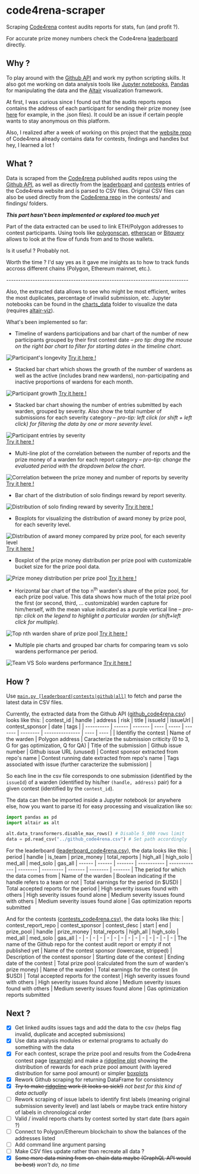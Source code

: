 # code4rena-scraper
Scraping [Code4rena](https://www.code4rena.com) contest audits reports for stats, fun (and profit ?).

For accurate prize money numbers check the Code4rena [leaderboard](https://code4rena.com/leaderboard) directly.

## Why ?

To play around with the [Github API](https://docs.github.com/en/rest) and work my python scripting skills. It also got me working on data analysis tools like [Jupyter notebooks](https://jupyter.org/), [Pandas](https://pandas.pydata.org/docs/index.html) for manipulating the data and the [Altair](https://altair-viz.github.io/index.html) visualization framework.

At first, I was curious since I found out that the audits reports repos contains the address of each participant for sending their prize money (see [here](https://github.com/code-423n4/2021-05-nftx-findings/tree/main/data) for example, in the .json files). It could be an issue if certain people wants to stay anonymous on this platform.

Also, I realized after a week of working on this project that the [website repo](https://github.com/code-423n4/code423n4.com/tree/main/_data) of Code4rena already contains data for contests, findings and handles but hey, I learned a lot !

## What ?

Data is scraped from the [Code4rena](https://www.code4rena.com) published audits repos using the [Github API](https://docs.github.com/en/rest), as well as directly from the [leaderboard](https://code4rena.com/leaderboard) and [contests](https://code4rena.com/contests/) entries of the Code4rena website and is parsed to CSV files. Original CSV files can also be used directly from the [Code4rena repo](https://github.com/code-423n4/code423n4.com/tree/main/_data) in the contests/ and findings/ folders. 

***This part hasn't been implemented or explored too much yet***

Part of the data extracted can be used to link ETH/Polygon addresses to contest participants. Using tools like [polygonscan](https://polygonscan.com), [etherscan](https://etherscan.io) or [Bitquery](https://explorer.bitquery.io/) allows to look at the flow of funds from and to those wallets.

Is it useful ? Probably not.

Worth the time ? I'd say yes as it gave me insights as to how to track funds accross different chains (Polygon, Ethereum mainnet, etc.).

*----------------------------------------------------------------------------*

Also, the extracted data allows to see who might be most efficient, writes the most duplicates, percentage of invalid submission, etc. Jupyter notebooks can be found in the [charts_data](charts_data/) folder to visualize the data (requires [altair-viz](https://altair-viz.github.io/getting_started/installation.html)).

What's been implemented so far:

- Timeline of wardens participations and bar chart of the number of new participants grouped by their first contest date – *pro tip: drag the mouse on the right bar chart to filter for starting dates in the timeline chart*.

![Participant's longevity](charts_data/screenshots/preview_participants_longevity.png)
[Try it here !](https://nbviewer.org/github/Krow10/code4rena-scraper/blob/master/charts_data/participants_longevity.ipynb)
- Stacked bar chart which shows the growth of the number of wardens as well as the active (includes brand new wardens), non-participating and inactive proportions of wardens for each month.

![Participant growth](charts_data/screenshots/preview_participants_growth.png)
[Try it here !](https://nbviewer.org/github/Krow10/code4rena-scraper/blob/master/charts_data/participants_growth.ipynb)
- Stacked bar chart showing the number of entries submitted by each warden, grouped by severity. Also show the total number of submissions for each severity category – *pro-tip: left click (or shift + left click) for filtering the data by one or more severity level*.

![Participant entries by severity](charts_data/screenshots/preview_participants_by_report_severity.png)
<br/>[Try it here !](https://nbviewer.org/github/Krow10/code4rena-scraper/blob/master/charts_data/participants_by_report_severity.ipynb)
- Multi-line plot of the correlation between the number of reports and the prize money of a warden for each report category – *pro-tip: change the evaluated period with the dropdown below the chart*.

![Correlation between the prize money and number of reports by severity](charts_data/screenshots/preview_severity_revenue_line.png)
[Try it here !](https://nbviewer.org/github/Krow10/code4rena-scraper/blob/master/charts_data/severity_revenue.ipynb#Correlation-between-the-prize-money-and-number-of-reports-by-severity)
- Bar chart of the distribution of solo findings reward by report severity.

![Distribution of solo finding reward by severity](charts_data/screenshots/preview_severity_revenue_hist.png)
[Try it here !](https://nbviewer.org/github/Krow10/code4rena-scraper/blob/master/charts_data/severity_revenue.ipynb#Distribution-of-solo-finding-reward-by-severity)
- Boxplots for visualizing the distribution of award money by prize pool, for each severity level.

![Distribution of award money compared by prize pool, for each severity level](charts_data/screenshots/preview_severity_revenue_box.png)
[Try it here !](https://nbviewer.org/github/Krow10/code4rena-scraper/blob/master/charts_data/severity_revenue.ipynb#Distribution-of-award-money-compared-by-prize-pool,-for-each-severity-level)
- Boxplot of the prize money distribution per prize pool with customizable bucket size for the prize pool data.

![Prize money distribution per prize pool](charts_data/screenshots/preview_contests_prize_pool_distribution_boxplot.png)
[Try it here !](https://nbviewer.org/github/Krow10/code4rena-scraper/blob/master/charts_data/contests_prize_pool_distribution.ipynb#Prize-money-distribution-per-prize-pool-(boxplot))
- Horizontal bar chart of the top n<sup>th</sup> warden's share of the prize pool, for each prize pool value. This data shows how much of the total prize pool the first (or second, third, ... customizable) warden capture for him/herself, with the mean value indicated as a purple vertical line – *pro-tip: click on the legend to highlight a particular warden (or shift+left click for multiple).*

![Top nth warden share of prize pool](charts_data/screenshots/preview_contests_prize_pool_distribution_bars.png)
[Try it here !](https://nbviewer.org/github/Krow10/code4rena-scraper/blob/master/charts_data/contests_prize_pool_distribution.ipynb#Top-warden's-share-per-prize-pool)
- Multiple pie charts and grouped bar charts for comparing team vs solo wardens performance per period.

![Team VS Solo wardens performance](charts_data/screenshots/preview_wardens_team_vs_solo.png)
[Try it here !](https://nbviewer.org/github/Krow10/code4rena-scraper/blob/master/charts_data/wardens_team_vs_solo.ipynb)

## How ?

Use [`main.py [leaderboard|contests|github|all]`](main.py) to fetch and parse the latest data in CSV files.

Currently, the extracted data from the Github API ([github_code4rena.csv](github_code4rena.csv)) looks like this:
| contest_id | handle | address | risk | title | issueId | issueUrl | contest_sponsor | date | tags |
| ---------- | ------ | ------- | ---- | ----- | ------- | -------- | --------------- | ---- | ---- |
| Identifiy the contest | Name of the warden | Polygon address | Caracterize the submission criticity (0 to 3, G for gas optimization, Q for QA) | Title of the submission | Github issue number | Github issue URL (unused) | Contest sponsor extracted from repo's name | Contest running date extracted from repo's name | Tags associated with issue (further caracterize the submission) |

So each line in the csv file corresponds to one submission (identified by the `issueId`) of a warden (identified by his/her `(handle, address)` pair) for a given contest (identified by the `contest_id`).

The data can then be imported inside a Jupyter notebook (or anywhere else, how you want to parse it) for easy processing and visualization like so:
```python
import pandas as pd
import altair as alt

alt.data_transformers.disable_max_rows() # Disable 5_000 rows limit
data = pd.read_csv("../github_code4rena.csv") # Set path accordingly
```

For the leaderboard ([leaderboard_code4rena.csv](leaderboard_code4rena.csv)), the data looks like this:
| period | handle | is_team | prize_money | total_reports | high_all | high_solo | med_all | med_solo | gas_all
| ------ | ------ | ------- | ----------- | ------------- | -------- | --------- | ------- | -------- | -------
| The period for which the data comes from | Name of the warden | Boolean indicating if the handle refers to a team or not | Total earnings for the period (in $USD) | Total accepted reports for the period | High severity issues found with others | High severity issues found alone | Medium severity issues found with others | Medium severity issues found alone | Gas optimization reports submitted

And for the contests ([contests_code4rena.csv](contests_cod4rena.csv)), the data looks like this:
| contest_report_repo | contest_sponsor | contest_desc | start | end | prize_pool | handle | prize_money | total_reports | high_all | high_solo | med_all | med_solo | gas_all
| - | - | - | - | - | - | - | - | - | - | - | - | - | -
| The name of the Github repo for the contest audit report or empty if not published yet | Name of the contest sponsor (lowercase, stripped) | Description of the contest sponsor | Starting date of the contest | Ending date of the contest | Total prize pool (calculated from the sum of warden's prize money) | Name of the warden | Total earnings for the contest (in $USD) | Total accepted reports for the contest | High severity issues found with others | High severity issues found alone | Medium severity issues found with others | Medium severity issues found alone | Gas optimization reports submitted

## Next ?

- [x] Get linked audits issues tags and add the data to the csv (helps flag invalid, duplicate and accepted submissions)
- [x] Use data analysis modules or external programs to actually do something with the data
- [X] For each contest, scrape the prize pool and results from the Code4rena contest page ([example](https://code4rena.com/contests/2021-02-slingshot-finance-contest)) and make a [ridgeline plot](https://altair-viz.github.io/gallery/ridgeline_plot.html) showing the distribution of rewards for each prize pool amount (with layered distribution for same pool amount) or simpler [boxplots](https://altair-viz.github.io/gallery/boxplot.html)
- [x] Rework Github scraping for returning DataFrame for consistency
- [x] ~~Try to make [ridgeline](https://altair-viz.github.io/gallery/ridgeline_plot.html) work (it looks so sick!)~~ *not best for this kind of data actually*
- [ ] Rework scraping of issue labels to identify first labels (meaning original submission severity level) and last labels or maybe track entire history of labels in chronological order
- [ ] Valid / invalid reports charts by contest sorted by start date (bars again ?)
- [ ] Connect to Polygon/Ethereum blockchain to show the balances of the addresses listed
- [ ] Add command line argument parsing
- [ ] Make CSV files update rather than recreate all data ? 
- [x] ~~Some more data mining from on-chain data maybe (GraphQL API would be best)~~ *won't do, no time*

